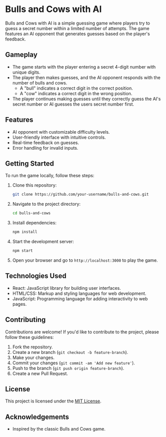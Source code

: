 # Bulls and Cows with AI

Bulls and Cows with AI is a simple guessing game where players try to guess a secret number within a limited number of attempts. The game features an AI opponent that generates guesses based on the player's feedback.

## Gameplay

- The game starts with the player entering a secret 4-digit number with unique digits.
- The player then makes guesses, and the AI opponent responds with the number of bulls and cows.
  - A "bull" indicates a correct digit in the correct position.
  - A "cow" indicates a correct digit in the wrong position.
- The player continues making guesses until they correctly guess the AI's secret number or AI guesses the users secret number first.

## Features

- AI opponent with customizable difficulty levels.
- User-friendly interface with intuitive controls.
- Real-time feedback on guesses.
- Error handling for invalid inputs.

## Getting Started

To run the game locally, follow these steps:

1. Clone this repository:

   ```bash
   git clone https://github.com/your-username/bulls-and-cows.git
   ```

2. Navigate to the project directory:

   ```bash
   cd bulls-and-cows
   ```

3. Install dependencies:

   ```bash
   npm install
   ```

4. Start the development server:

   ```bash
   npm start
   ```

5. Open your browser and go to `http://localhost:3000` to play the game.

## Technologies Used

- React: JavaScript library for building user interfaces.
- HTML/CSS: Markup and styling languages for web development.
- JavaScript: Programming language for adding interactivity to web pages.

## Contributing

Contributions are welcome! If you'd like to contribute to the project, please follow these guidelines:

1. Fork the repository.
2. Create a new branch (`git checkout -b feature-branch`).
3. Make your changes.
4. Commit your changes (`git commit -am 'Add new feature'`).
5. Push to the branch (`git push origin feature-branch`).
6. Create a new Pull Request.

## License

This project is licensed under the [MIT License](LICENSE).

## Acknowledgements

- Inspired by the classic Bulls and Cows game.